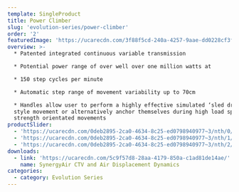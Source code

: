 ```yaml
---
template: SingleProduct
title: Power Climber
slug: 'evolution-series/power-climber'
order: '2'
featuredImage: 'https://ucarecdn.com/3f88f5cd-240a-4257-9aae-dd0228cf3ff4/'
overview: >-
  * Patented integrated continuous variable transmission

  * Potential power range of over well over one million watts at

  * 150 step cycles per minute

  * Automatic step range of movement variability up to 70cm

  * Handles allow user to perform a highly effective simulated ‘sled drive’
  style movement or alternatively anchor themselves during high load sprints and
  strength orientated movements
productSlider:
  - 'https://ucarecdn.com/0deb2895-2ca0-4634-8c25-ed0798940977~3/nth/0/'
  - 'https://ucarecdn.com/0deb2895-2ca0-4634-8c25-ed0798940977~3/nth/1/'
  - 'https://ucarecdn.com/0deb2895-2ca0-4634-8c25-ed0798940977~3/nth/2/'
downloads:
  - link: 'https://ucarecdn.com/5c9f57d8-28aa-4179-850a-c1ad81de14ae/'
    name: SynergyAir CTV and Air Displacement Dynamics
categories:
  - category: Evolution Series
---
```

